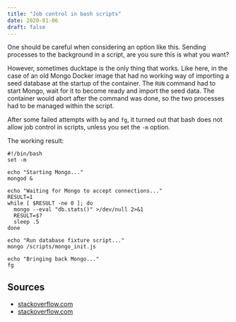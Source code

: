 ```yaml
---
title: "Job control in bash scripts"
date: 2020-01-06
draft: false
---
```


One should be careful when considering an option like this. Sending processes to the background in a script, are you sure this is what you want?<!-- more -->

However, sometimes ducktape is the only thing that works. Like here, in the case of an old Mongo Docker image that had no working way of importing a seed database at the startup of the container. The `RUN` command had to start Mongo, wait for it to become ready and import the seed data. The container would abort after the command was done, so the two processes had to be managed within the script.

After some failed attempts with `bg` and `fg`, it turned out that bash does not allow job control in scripts, unless you set the `-m` option.

The working result:

```
#!/bin/bash
set -m

echo "Starting Mongo..."
mongod &

echo "Waiting for Mongo to accept connections..."
RESULT=1
while [ $RESULT -ne 0 ]; do
  mongo --eval "db.stats()" >/dev/null 2>&1
  RESULT=$?
  sleep .5
done

echo "Run database fixture script..."
mongo /scripts/mongo_init.js

echo "Bringing back Mongo..."
fg
```

## Sources

* [stackoverflow.com](https://stackoverflow.com/questions/690266/why-cant-i-use-job-control-in-a-bash-script)
* [stackoverflow.com](https://stackoverflow.com/questions/16542372/shell-script-check-mongod-server-is-running#16546193)
